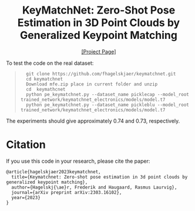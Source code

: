 <h1 align="center">
KeyMatchNet: Zero-Shot Pose Estimation in 3D Point Clouds by Generalized Keypoint Matching
</h1>

<div align="center">
<a href="https://keymatchnet.github.io/">[Project Page]</a>
</div>

To test the code on the real dataset:

>		git clone https://github.com/fhagelskjaer/keymatchnet.git
>		cd keymatchnet
>		Download mfe.zip place in current folder and unzip
>		cd  keymathcnet
>		python pe_keymatchnet.py --dataset_name picklecap --model_root trained_network/keymatchnet_electronics/models/model.t7
>		python pe_keymatchnet.py --dataset_name pickleblu --model_root trained_network/keymatchnet_electronics/models/model.t7

The experiments should give approximately 0.74 and 0.73, respectively.

# Citation
If you use this code in your research, please cite the paper:

```
@article{hagelskjaer2023keymatchnet,
  title={Keymatchnet: Zero-shot pose estimation in 3d point clouds by generalized keypoint matching},
  author={Hagelskj{\ae}r, Frederik and Haugaard, Rasmus Laurvig},
  journal={arXiv preprint arXiv:2303.16102},
  year={2023}
}
```

